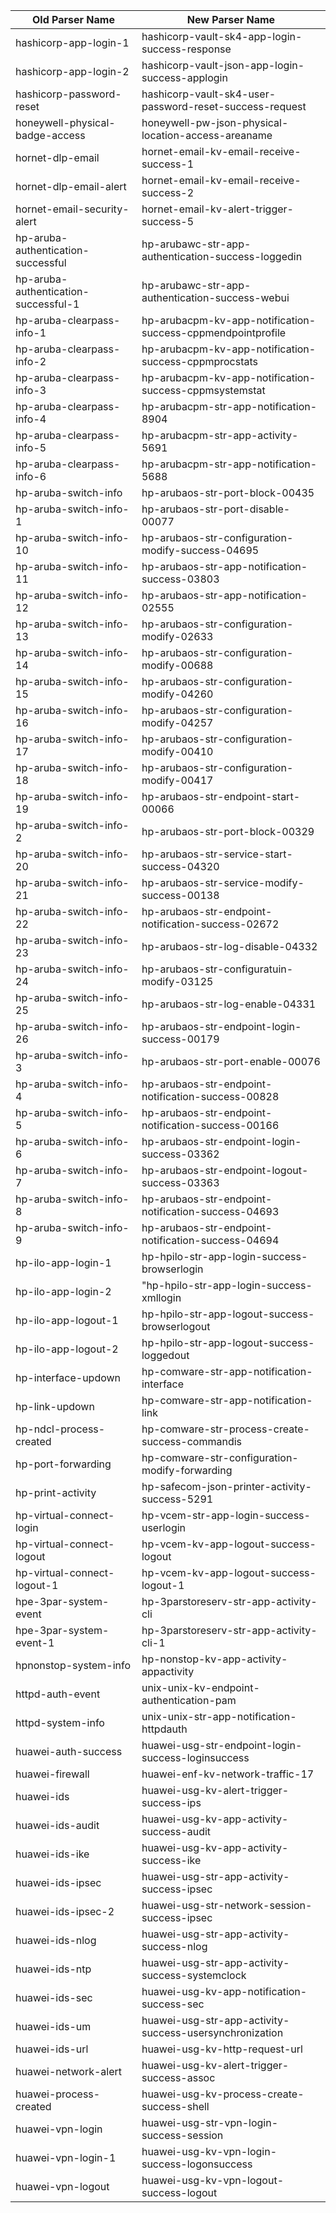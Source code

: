 | Old Parser Name                      | New Parser Name                                             |
| ------------------------------------ | ----------------------------------------------------------- |
| hashicorp-app-login-1                | hashicorp-vault-sk4-app-login-success-response              |
| hashicorp-app-login-2                | hashicorp-vault-json-app-login-success-applogin             |
| hashicorp-password-reset             | hashicorp-vault-sk4-user-password-reset-success-request     |
| honeywell-physical-badge-access      | honeywell-pw-json-physical-location-access-areaname         |
| hornet-dlp-email                     | hornet-email-kv-email-receive-success-1                     |
| hornet-dlp-email-alert               | hornet-email-kv-email-receive-success-2                     |
| hornet-email-security-alert          | hornet-email-kv-alert-trigger-success-5                     |
| hp-aruba-authentication-successful   | hp-arubawc-str-app-authentication-success-loggedin          |
| hp-aruba-authentication-successful-1 | hp-arubawc-str-app-authentication-success-webui             |
| hp-aruba-clearpass-info-1            | hp-arubacpm-kv-app-notification-success-cppmendpointprofile |
| hp-aruba-clearpass-info-2            | hp-arubacpm-kv-app-notification-success-cppmprocstats       |
| hp-aruba-clearpass-info-3            | hp-arubacpm-kv-app-notification-success-cppmsystemstat      |
| hp-aruba-clearpass-info-4            | hp-arubacpm-str-app-notification-8904                       |
| hp-aruba-clearpass-info-5            | hp-arubacpm-str-app-activity-5691                           |
| hp-aruba-clearpass-info-6            | hp-arubacpm-str-app-notification-5688                       |
| hp-aruba-switch-info                 | hp-arubaos-str-port-block-00435                             |
| hp-aruba-switch-info-1               | hp-arubaos-str-port-disable-00077                           |
| hp-aruba-switch-info-10              | hp-arubaos-str-configuration-modify-success-04695           |
| hp-aruba-switch-info-11              | hp-arubaos-str-app-notification-success-03803               |
| hp-aruba-switch-info-12              | hp-arubaos-str-app-notification-02555                       |
| hp-aruba-switch-info-13              | hp-arubaos-str-configuration-modify-02633                   |
| hp-aruba-switch-info-14              | hp-arubaos-str-configuration-modify-00688                   |
| hp-aruba-switch-info-15              | hp-arubaos-str-configuration-modify-04260                   |
| hp-aruba-switch-info-16              | hp-arubaos-str-configuration-modify-04257                   |
| hp-aruba-switch-info-17              | hp-arubaos-str-configuration-modify-00410                   |
| hp-aruba-switch-info-18              | hp-arubaos-str-configuration-modify-00417                   |
| hp-aruba-switch-info-19              | hp-arubaos-str-endpoint-start-00066                         |
| hp-aruba-switch-info-2               | hp-arubaos-str-port-block-00329                             |
| hp-aruba-switch-info-20              | hp-arubaos-str-service-start-success-04320                  |
| hp-aruba-switch-info-21              | hp-arubaos-str-service-modify-success-00138                 |
| hp-aruba-switch-info-22              | hp-arubaos-str-endpoint-notification-success-02672          |
| hp-aruba-switch-info-23              | hp-arubaos-str-log-disable-04332                            |
| hp-aruba-switch-info-24              | hp-arubaos-str-configuratuin-modify-03125                   |
| hp-aruba-switch-info-25              | hp-arubaos-str-log-enable-04331                             |
| hp-aruba-switch-info-26              | hp-arubaos-str-endpoint-login-success-00179                 |
| hp-aruba-switch-info-3               | hp-arubaos-str-port-enable-00076                            |
| hp-aruba-switch-info-4               | hp-arubaos-str-endpoint-notification-success-00828          |
| hp-aruba-switch-info-5               | hp-arubaos-str-endpoint-notification-success-00166          |
| hp-aruba-switch-info-6               | hp-arubaos-str-endpoint-login-success-03362                 |
| hp-aruba-switch-info-7               | hp-arubaos-str-endpoint-logout-success-03363                |
| hp-aruba-switch-info-8               | hp-arubaos-str-endpoint-notification-success-04693          |
| hp-aruba-switch-info-9               | hp-arubaos-str-endpoint-notification-success-04694          |
| hp-ilo-app-login-1                   | hp-hpilo-str-app-login-success-browserlogin                 |
| hp-ilo-app-login-2                   | "hp-hpilo-str-app-login-success-xmllogin                    |
| hp-ilo-app-logout-1                  | hp-hpilo-str-app-logout-success-browserlogout               |
| hp-ilo-app-logout-2                  | hp-hpilo-str-app-logout-success-loggedout                   |
| hp-interface-updown                  | hp-comware-str-app-notification-interface                   |
| hp-link-updown                       | hp-comware-str-app-notification-link                        |
| hp-ndcl-process-created              | hp-comware-str-process-create-success-commandis             |
| hp-port-forwarding                   | hp-comware-str-configuration-modify-forwarding              |
| hp-print-activity                    | hp-safecom-json-printer-activity-success-5291               |
| hp-virtual-connect-login             | hp-vcem-str-app-login-success-userlogin                     |
| hp-virtual-connect-logout            | hp-vcem-kv-app-logout-success-logout                        |
| hp-virtual-connect-logout-1          | hp-vcem-kv-app-logout-success-logout-1                      |
| hpe-3par-system-event                | hp-3parstoreserv-str-app-activity-cli                       |
| hpe-3par-system-event-1              | hp-3parstoreserv-str-app-activity-cli-1                     |
| hpnonstop-system-info                | hp-nonstop-kv-app-activity-appactivity                      |
| httpd-auth-event                     | unix-unix-kv-endpoint-authentication-pam                    |
| httpd-system-info                    | unix-unix-str-app-notification-httpdauth                    |
| huawei-auth-success                  | huawei-usg-str-endpoint-login-success-loginsuccess          |
| huawei-firewall                      | huawei-enf-kv-network-traffic-17                            |
| huawei-ids                           | huawei-usg-kv-alert-trigger-success-ips                     |
| huawei-ids-audit                     | huawei-usg-kv-app-activity-success-audit                    |
| huawei-ids-ike                       | huawei-usg-kv-app-activity-success-ike                      |
| huawei-ids-ipsec                     | huawei-usg-str-app-activity-success-ipsec                   |
| huawei-ids-ipsec-2                   | huawei-usg-str-network-session-success-ipsec                |
| huawei-ids-nlog                      | huawei-usg-str-app-activity-success-nlog                    |
| huawei-ids-ntp                       | huawei-usg-str-app-activity-success-systemclock             |
| huawei-ids-sec                       | huawei-usg-kv-app-notification-success-sec                  |
| huawei-ids-um                        | huawei-usg-str-app-activity-success-usersynchronization     |
| huawei-ids-url                       | huawei-usg-kv-http-request-url                              |
| huawei-network-alert                 | huawei-usg-kv-alert-trigger-success-assoc                   |
| huawei-process-created               | huawei-usg-kv-process-create-success-shell                  |
| huawei-vpn-login                     | huawei-usg-str-vpn-login-success-session                    |
| huawei-vpn-login-1                   | huawei-usg-kv-vpn-login-success-logonsuccess                |
| huawei-vpn-logout                    | huawei-usg-kv-vpn-logout-success-logout                     |